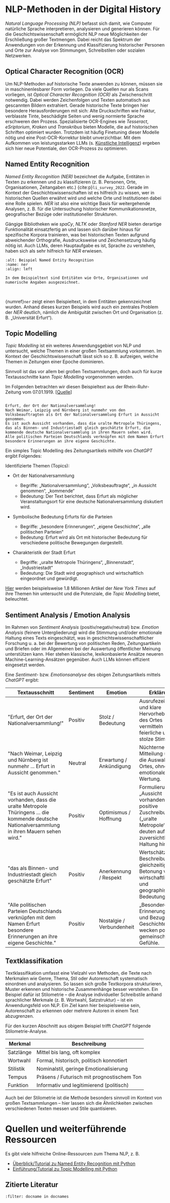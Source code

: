 # NLP-Methoden in der Digital History
*Natural Language Processing (NLP)* befasst sich damit, wie Computer natürliche Sprache interpretieren, analysieren und generieren können. Für die Geschichtswissenschaft ermöglicht NLP neue Möglichkeiten der Erschließung großer Textmengen. Dabei reicht das Spektrum der Anwendungen von der Erkennung und Klassifizierung historischer Personen und Orte zur Analyse von Stimmungen, Schreibstilen oder sozialen Netzwerken.

## Optical Character Recognition (OCR)
Um NLP-Methoden auf historische Texte anwenden zu können, müssen sie in maschinenlesbarer Form vorliegen. Da viele Quellen nur als Scans vorliegen, ist *Optical Character Recognition (OCR)* als Zwischenschritt notwendig. Dabei werden Zeichenfolgen und Texten automatisch aus gescannten Bildern extrahiert. Gerade historische Texte bringen hier besondere Herausforderungen mit sich: Alte Druckschriften wie Fraktur, verblasste Tinte, beschädigte Seiten und wenig normierte Sprache erschweren den Prozess. Spezialisierte OCR-Engines wie *Tesseract*, *eSriptorium*, *Kraken* und *Transkribus* bieten Modelle, die auf historischen Schriften optimiert wurden. Trotzdem ist häufig Finetuning dieser Modelle nötig und eine Post-OCR-Korrektur bleibt unverzichtbar. Mit dem Aufkommen von leistungsstarken LLMs (s. [Künstliche Intelligenz](kuenstliche-intelligenz.md)) ergeben sich hier neue Potentiale, den OCR-Prozess zu optimieren.


## Named Entity Recognition
*Named Entity Recognition (NER)* bezeichnet die Aufgabe, Entitäten in Texten zu erkennen und zu klassifizieren (z. B. Personen, Orte, Organisationen, Zeitangaben etc.) {cite:p}`li_survey_2022`. Gerade im Kontext der Geschichtswissenschaften ist es hilfreich zu wissen, wer in historischen Quellen erwähnt wird und welche Orte und Institutionen dabei eine Rolle spielen. *NER* ist also eine wichtige Basis für weitergehende Analysen, z. B. für die Untersuchung historischer Kommunikationsnetze, geografischer Bezüge oder institutioneller Strukturen.

Gängige Bibliotheken wie *spaCy*, *NLTK* oder *Stanford NER* bieten derartige Funktionalität einsatzfertig an und lassen sich darüber hinaus für spezifische Korpora trainieren, was bei historischen Texten aufgrund abweichender Orthografie, Ausdrucksweise und Zeichensetzung häufig nötig ist. 
Auch LLMs, deren Hauptaufgabe es ist, Sprache zu verstehen, haben sich als sehr hilfreich für *NER* erwiesen.

```{figure} ../img/ner.png
:alt: Beispiel Named Entity Recognition
:name: ner
:align: left

In dem Beispieltext sind Entitäten wie Orte, Organisationen und numerische Angaben ausgezeichnet.
```
<br/>

{numref}`ner` zeigt einen Beispieltext, in dem Entitäten gekennzeichnet wurden. Anhand dieses kurzen Beispiels wird auch ein zentrales Problem der *NER* deutlich, nämlich die Ambiguität zwischen Ort und Organisation (z. B. „Universität Erfurt“).


## Topic Modelling
*Topic Modelling* ist ein weiteres Anwendungsgebiet von NLP und untersucht, welche Themen in einer großen Textsammlung vorkommen. Im Kontext der Geschichtswissenschaft lässt sich so z. B. aufzeigen, welche Themen in Zeitungen einer Epoche dominieren. 

Sinnvoll ist das vor allem bei großen Textsammlungen, doch auch für kurze Textausschnitte kann *Topic Modelling* vorgenommen werden.


Im Folgenden betrachten wir diesen Beispieltext aus der Rhein-Ruhr-Zeitung vom 07.01.1919. [[Quelle](https://www.deutsche-digitale-bibliothek.de/newspaper/item/ZBJ3S5LCHJIKSQHDTL4URASFOIV4RYXY?issuepage=8)]

```{dropdown} Zeitungsartikel

Erfurt, der Ort der Nationalversammlung!
Nach Weimar, Leipzig und Nürnberg ist nunmehr von den Volksbeauftragten als Ort der Nationalversammlung Erfurt in Aussicht genommen. 
Es ist auch Aussicht vorhanden, dass die uralte Metropole Thüringens, das als Binnen- und Industriestadt gleich geschätzte Erfurt, die kommende deutsche Nationalversammlung in ihren Mauern sehen wird.
Alle politischen Parteien Deutschlands verknüpfen mit dem Namen Erfurt besondere Erinnerungen an ihre eigene Geschichte.
```

Ein simples Topic Modelling des Zeitungsartikels mithilfe von *ChatGPT* ergibt Folgendes:

Identifizierte Themen (Topics):
- Ort der Nationalversammlung
    - Begriffe: „Nationalversammlung“, „Volksbeauftragte“, „in Aussicht genommen“, „kommende“
    - Bedeutung: Der Text berichtet, dass Erfurt als möglicher Veranstaltungsort für eine deutsche Nationalversammlung diskutiert wird.

- Symbolische Bedeutung Erfurts für die Parteien
    - Begriffe: „besondere Erinnerungen“, „eigene Geschichte“, „alle politischen Parteien“
    - Bedeutung: Erfurt wird als Ort mit historischer Bedeutung für verschiedene politische Bewegungen dargestellt.

- Charakteristik der Stadt Erfurt
    - Begriffe: „uralte Metropole Thüringens“, „Binnenstadt“, „Industriestadt“
    - Bedeutung: Die Stadt wird geographisch und wirtschaftlich eingeordnet und gewürdigt.

[Hier](https://journalofdigitalhumanities.org/2-1/topic-modeling-and-digital-humanities-by-david-m-blei/) werden beispielsweise 1.8 Millionen Artikel der *New York Times* auf ihre Themen hin untersucht und die Potenziale, die *Topic Modelling* bietet, beleuchtet.


## Sentiment Analysis / Emotion Analysis
Im Rahmen von *Sentiment Analysis* (positiv/negativ/neutral) bzw. *Emotion Analysis* (feinere Untergliederung) wird die Stimmung und/oder emotionale Haltung eines Texts eingeschätzt, was in geschichtswissenschaftlicher Forschung u. a. bei der Bewertung von politischen Reden, Zeitungsartikeln und Briefen oder im Allgemeinen bei der Auswertung öffentlicher Meinung unterstützen kann. Hier stehen klassische, lexikonbasierte Ansätze neueren Machine-Learning-Ansätzen gegenüber. Auch LLMs können effizient eingesetzt werden.   


Eine *Sentiment-* bzw. *Emotionsanalyse* des obigen Zeitungsartikels mittels *ChatGPT* ergibt: 

| Textausschnitt                                                                                                                                 | Sentiment | Emotion                | Erklärung |
| ---------------------------------------------------------------------------------------------------------------------------------------------- | --------- | ---------------------- | --------- |
| "Erfurt, der Ort der Nationalversammlung!"                                                                                                     | Positiv   | Stolz / Bedeutung      | Ausrufezeichen und klare Hervorhebung des Ortes vermitteln feierliche und stolze Stimmung. |
| "Nach Weimar, Leipzig und Nürnberg ist nunmehr ... Erfurt in Aussicht genommen."                                                               | Neutral   | Erwartung / Ankündigung| Nüchterne Mitteilung über die Auswahl des Ortes, ohne emotionale Wertung. |
| "Es ist auch Aussicht vorhanden, dass die uralte Metropole Thüringens ... die kommende deutsche Nationalversammlung in ihren Mauern sehen wird." | Positiv   | Optimismus / Hoffnung  | Formulierung „Aussicht vorhanden“ und positive Zuschreibung („uralte Metropole“) deuten auf zuversichtliche Haltung hin. |
| "das als Binnen- und Industriestadt gleich geschätzte Erfurt"                                                                                  | Positiv   | Anerkennung / Respekt  | Wertschätzende Beschreibung mit gleichzeitiger Betonung von wirtschaftlicher und geographischer Bedeutung. |
| "Alle politischen Parteien Deutschlands verknüpfen mit dem Namen Erfurt besondere Erinnerungen an ihre eigene Geschichte."                     | Positiv   | Nostalgie / Verbundenheit| „Besondere Erinnerungen“ und Bezug auf Geschichte wecken positive, gemeinschaftliche Gefühle. |


## Textklassifikation
Textklassifikation umfasst eine Vielzahl von Methoden, die Texte nach Merkmalen wie Genre, Thema, Stil oder Autorenschaft systematisch einordnen und analysieren. So lassen sich große Textkorpora strukturieren, Muster erkennen und historische Zusammenhänge besser verstehen.
Ein Beispiel dafür ist Stilometrie – die Analyse individueller Schreibstile anhand sprachlicher Merkmale (z. B. Wortwahl, Satzstruktur) – ist ein Anwendungsfeld von NLP. Ein Ziel kann hier beispielsweise sein, Autorenschaft zu erkennen oder mehrere Autoren in einem Text abzugrenzen.

Für den kurzen Abschnitt aus obigem Beispiel trifft *ChatGPT* folgende Stilometrie-Analyse.

| Merkmal   | Beschreibung                               |
| --------- | ------------------------------------------ |
| Satzlänge | Mittel bis lang, oft komplex               |
| Wortwahl  | Formal, historisch, politisch konnotiert   |
| Stilistik | Nominalstil, geringe Emotionalisierung     |
| Tempus    | Präsens / Futurisch mit prognostischem Ton |
| Funktion  | Informativ und legitimierend (politisch)   |

Auch bei der Stilometrie ist die Methode besonders sinnvoll im Kontext von großen Textsammlungen – hier lassen sich die Ähnlichkeiten zwischen verschiedenen Texten messen und Stile quantisieren.


# Quellen und weiterführende Ressourcen
Es gibt viele hilfreiche Online-Ressourcen zum Thema NLP, z. B. 
- [Überblick/Tutorial zu Named Entity Recognition mit Python](https://www.geeksforgeeks.org/named-entity-recognition/)
- [Einführung/Tutorial zu Topic Modelling mit Python](https://python-textbook.pythonhumanities.com/04_topic_modeling/04_01_01_intro.html)

## Zitierte Literatur
```{bibliography}
:filter: docname in docnames
```
